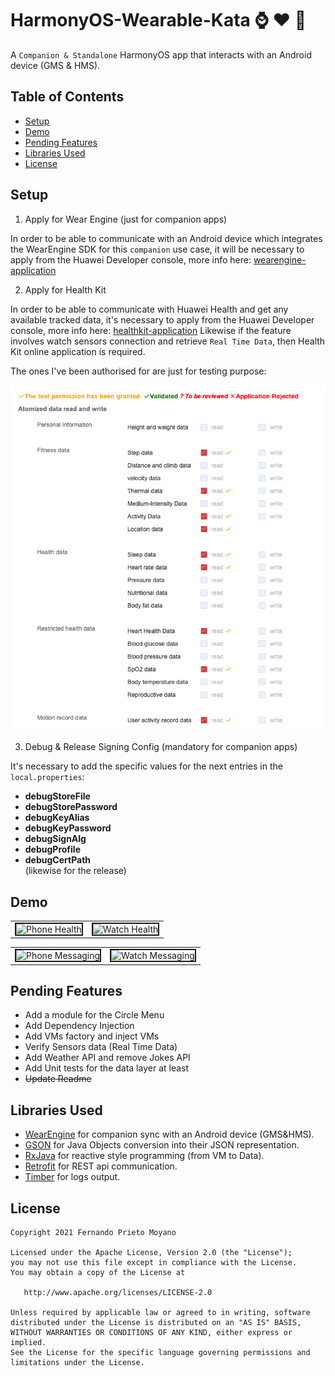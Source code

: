 # HarmonyOS-Wearable-Kata :watch: :hearts: :iphone:

A `Companion & Standalone` HarmonyOS app that interacts with an Android device (GMS & HMS).

## Table of Contents

- [Setup](#setup)
- [Demo](#demo)
- [Pending Features](#pending_features)
- [Libraries Used](#libraries_used)
- [License](#license)

## Setup
1. Apply for Wear Engine (just for companion apps)

In order to be able to communicate with an Android device which integrates the WearEngine SDK for this `companion` use case, it will be necessary to apply from the Huawei Developer console, more info here: [wearengine-application]

2. Apply for Health Kit

In order to be able to communicate with Huawei Health and get any available tracked data, it's necessary to apply from the Huawei Developer console, more info here: [healthkit-application]
Likewise if the feature involves watch sensors connection and retrieve `Real Time Data`, then Health Kit online application is required.

The ones I've been authorised for are just for testing purpose:
<p align="center">
  <img src="art/HealthKit-Application.png">
</p>

3. Debug & Release Signing Config (mandatory for companion apps)

It's necessary to add the specific values for the next entries in the `local.properties`:
* **debugStoreFile**
* **debugStorePassword**
* **debugKeyAlias**
* **debugKeyPassword**
* **debugSignAlg**
* **debugProfile** 
* **debugCertPath**  
(likewise for the release)

## Demo

<table><tr>
<td><img src="art/phone-health"  title="Phone Health" border=2></td>
<td><img src="art/watch-health"  title="Watch Health" border=2></td>
</tr></table> 

<table><tr>
<td><img src="art/phone-messaging" width=320 title="Phone Messaging" border=2></td>
<td><img src="art/watch-messaging" width=320 title="Watch Messaging" border=2></td>
</tr></table> 

## Pending Features

- Add a module for the Circle Menu
- Add Dependency Injection
- Add VMs factory and inject VMs
- Verify Sensors data (Real Time Data)
- Add Weather API and remove Jokes API
- Add Unit tests for the data layer at least
- ~~Update Readme~~ 

## Libraries Used

* [WearEngine][0] for companion sync with an Android device (GMS&HMS).
* [GSON][1] for Java Objects conversion into their JSON representation.
* [RxJava][2] for reactive style programming (from VM to Data). 
* [Retrofit][3] for REST api communication. 
* [Timber][4] for logs output.  

[0]:  https://developer.huawei.com/consumer/en/doc/development/connectivity-Guides/integrating-phone-sdk-0000001051137958
[1]:  https://github.com/google/gson
[2]:  https://github.com/ReactiveX/RxAndroid
[3]:  https://github.com/square/retrofit
[4]:  https://github.com/JakeWharton/timber


## License

    Copyright 2021 Fernando Prieto Moyano

    Licensed under the Apache License, Version 2.0 (the "License");
    you may not use this file except in compliance with the License.
    You may obtain a copy of the License at

       http://www.apache.org/licenses/LICENSE-2.0

    Unless required by applicable law or agreed to in writing, software
    distributed under the License is distributed on an "AS IS" BASIS,
    WITHOUT WARRANTIES OR CONDITIONS OF ANY KIND, either express or implied.
    See the License for the specific language governing permissions and
    limitations under the License.

[fingerprint]: https://developer.huawei.com/consumer/en/doc/development/connectivity-Guides/fitnesswatch-send-message-0000001052460491#EN-US_TOPIC_0000001074076988__section1361217411408
[agconnect-services.json]: https://developer.huawei.com/consumer/de/doc/development/AppGallery-connect-Guides/agc-get-started
[healthkit-application]: https://developer.huawei.com/consumer/en/doc/development/HMSCore-Guides/apply-kitservice-0000001050071707
[wearengine-application]: https://developer.huawei.com/consumer/en/doc/development/connectivity-Guides/applying-wearengine-0000001050777982